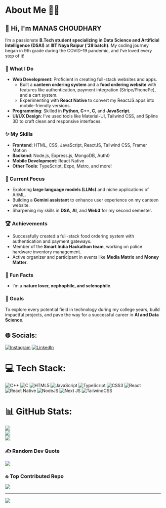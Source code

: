 

# About Me 👨‍💻

## 👋 Hi, I'm MANAS CHOUDHARY
I’m a passionate **B.Tech student specializing in Data Science and Artificial Intelligence (DSAI)** at **IIIT Naya Raipur ('28 batch)**. My coding journey began in 9th grade during the COVID-19 pandemic, and I’ve loved every step of it!  

### 🚀 What I Do  
- **Web Development**: Proficient in creating full-stack websites and apps.  
  - Built a **canteen ordering system** and a **food ordering website** with features like authentication, payment integration (Stripe/PhonePe), and a cart system.  
  - Experimenting with **React Native** to convert my ReactJS apps into mobile-friendly versions.  
- **Programming**: Skilled in **Python, C++, C**, and **JavaScript**.  
- **UI/UX Design**: I’ve used tools like Material-UI, Tailwind CSS, and Spline 3D to craft clean and responsive interfaces.  

### ✨ My Skills  
- **Frontend**: HTML, CSS, JavaScript, ReactJS, Tailwind CSS, Framer Motion  
- **Backend**: Node.js, Express.js, MongoDB, Auth0  
- **Mobile Development**: React Native  
- **Other Tools**: TypeScript, Expo, Metro, and more!  

### 🎯 Current Focus  
- Exploring **large language models (LLMs)** and niche applications of AI/ML.  
- Building a **Gemini assistant** to enhance user experience on my canteen website.  
- Sharpening my skills in **DSA**, **AI**, and **Web3** for my second semester.  

### 🏆 Achievements  
- Successfully created a full-stack food ordering system with authentication and payment gateways.  
- Member of the **Smart India Hackathon team**, working on police hardware inventory management.  
- Active organizer and participant in events like **Media Matrix** and **Money Matter**.  

### 🌱 Fun Facts  
- I’m a **nature lover, nephophile, and selenophile**. 

### 📌 Goals  
To explore every potential field in technology during my college years, build impactful projects, and pave the way for a successful career in **AI and Data Science**.  



## 🌐 Socials:
[![Instagram](https://img.shields.io/badge/Instagram-%23E4405F.svg?logo=Instagram&logoColor=white)](https://instagram.com/the_never_ending_guy) [![LinkedIn](https://img.shields.io/badge/LinkedIn-%230077B5.svg?logo=linkedin&logoColor=white)](https://linkedin.com/in/-manas-choudhary-) 

# 💻 Tech Stack:
![C++](https://img.shields.io/badge/c++-%2300599C.svg?style=for-the-badge&logo=c%2B%2B&logoColor=white) ![C](https://img.shields.io/badge/c-%2300599C.svg?style=for-the-badge&logo=c&logoColor=white) ![HTML5](https://img.shields.io/badge/html5-%23E34F26.svg?style=for-the-badge&logo=html5&logoColor=white) ![JavaScript](https://img.shields.io/badge/javascript-%23323330.svg?style=for-the-badge&logo=javascript&logoColor=%23F7DF1E) ![TypeScript](https://img.shields.io/badge/typescript-%23007ACC.svg?style=for-the-badge&logo=typescript&logoColor=white) ![CSS3](https://img.shields.io/badge/css3-%231572B6.svg?style=for-the-badge&logo=css3&logoColor=white) ![React](https://img.shields.io/badge/react-%2320232a.svg?style=for-the-badge&logo=react&logoColor=%2361DAFB) ![React Native](https://img.shields.io/badge/react_native-%2320232a.svg?style=for-the-badge&logo=react&logoColor=%2361DAFB) ![NodeJS](https://img.shields.io/badge/node.js-6DA55F?style=for-the-badge&logo=node.js&logoColor=white) ![Next JS](https://img.shields.io/badge/Next-black?style=for-the-badge&logo=next.js&logoColor=white) ![TailwindCSS](https://img.shields.io/badge/tailwindcss-%2338B2AC.svg?style=for-the-badge&logo=tailwind-css&logoColor=white)
# 📊 GitHub Stats:
![](https://github-readme-stats.vercel.app/api?username=Manaspros&theme=dark&hide_border=false&include_all_commits=true&count_private=true)<br/>
![](https://github-readme-streak-stats.herokuapp.com/?user=Manaspros&theme=dark&hide_border=false)<br/>
![](https://github-readme-stats.vercel.app/api/top-langs/?username=Manaspros&theme=dark&hide_border=false&include_all_commits=true&count_private=true&layout=compact)

### ✍️ Random Dev Quote
![](https://quotes-github-readme.vercel.app/api?type=horizontal&theme=radical)

### 🔝 Top Contributed Repo
![](https://github-contributor-stats.vercel.app/api?username=Manaspros&limit=5&theme=dark&combine_all_yearly_contributions=true)

---
[![](https://visitcount.itsvg.in/api?id=Manaspros&icon=0&color=0)](https://visitcount.itsvg.in)

<!-- Proudly created with GPRM ( https://gprm.itsvg.in ) -->
